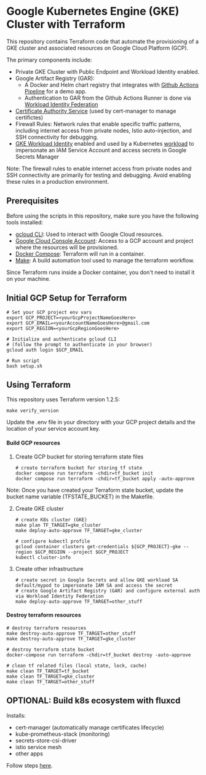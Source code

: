 # Google Kubernetes Engine (GKE) Cluster with Terraform

This repository contains Terraform code that automate the provisioning of a GKE cluster and associated resources on Google Cloud Platform (GCP).

The primary components include:
* Private GKE Cluster with Public Endpoint and Workload Identity enabled.
* Google Artifact Registry (GAR): 
    * A Docker and Helm chart registry that integrates with [Github Actions Pipeline](https://github.com/andreistefanciprian/go-demo-app) for a demo app.
    * Authentication to GAR from the Github Actions Runner is done via [Workload Identity Federation](https://cloud.google.com/iam/docs/workload-identity-federation)
* [Certificate Authority Service](https://cloud.google.com/certificate-authority-service/docs) (used by cert-manager to manage certifictes)
* Firewall Rules: Network rules that enable specific traffic patterns, including internet access from private nodes, Istio auto-injection, and SSH connectivity for debugging.
* [GKE Workload Identity](https://cloud.google.com/kubernetes-engine/docs/concepts/workload-identity) enabled and used by a Kubernetes [workload](https://github.com/GoogleCloudPlatform/secrets-store-csi-driver-provider-gcp/tree/main/examples) to impersonate an IAM Service Account and access secrets in Google Secrets Manager

Note: The firewall rules to enable internet access from private nodes and SSH connectivity are primarily for testing and debugging. Avoid enabling these rules in a production environment.

## Prerequisites

Before using the scripts in this repository, make sure you have the following tools installed:

* [gcloud CLI](https://cloud.google.com/sdk/docs/install): Used to interact with Google Cloud resources.
* [Google Cloud Console Account](https://console.cloud.google.com/): Access to a GCP account and project where the resources will be provisioned.
* [Docker Compose](https://docs.docker.com/compose/install/other/): Terraform will run in a container.
* [Make](https://formulae.brew.sh/formula/make): A build automation tool used to manage the terraform workflow.

Since Terraform runs inside a Docker container, you don't need to install it on your machine.

## Initial GCP Setup for Terraform

    # Set your GCP project env vars
    export GCP_PROJECT=<yourGcpProjectNameGoesHere>
    export GCP_EMAIL=<yourAccountNameGoesHere>@gmail.com
    export GCP_REGION=<yourGcpRegionGoesHere>

    # Initialize and authenticate gcloud CLI
    # (follow the prompt to authenticate in your browser)
    gcloud auth login $GCP_EMAIL

    # Run script
    bash setup.sh

## Using Terraform

This repository uses Terraform version 1.2.5:

    make verify_version

Update the .env file in your directory with your GCP project details and the location of your service account key. 

#### Build GCP resources

1. Create GCP bucket for storing terraform state files
    ```
    # create terraform bucket for storing tf state
    docker compose run terraform -chdir=tf_bucket init
    docker compose run terraform -chdir=tf_bucket apply -auto-approve
    ```
Note: Once you have created your Terraform state bucket, update the bucket name variable (TFSTATE_BUCKET) in the Makefile.

2.  Create GKE cluster
    ```
    # create K8s cluster (GKE)
    make plan TF_TARGET=gke_cluster
    make deploy-auto-approve TF_TARGET=gke_cluster

    # configure kubectl profile
    gcloud container clusters get-credentials ${GCP_PROJECT}-gke --region $GCP_REGION --project $GCP_PROJECT
    kubectl cluster-info
    ```
    
3. Create other infrastructure
    ```
    # create secret in Google Secrets and allow GKE workload SA default/mypod to impersonate IAM SA and access the secret
    # create Google Artifact Registry (GAR) and configure external auth via Workload Identity Federation
    make deploy-auto-approve TF_TARGET=other_stuff
    ```

#### Destroy terraform resources

    # destroy terraform resources
    make destroy-auto-approve TF_TARGET=other_stuff
    make destroy-auto-approve TF_TARGET=gke_cluster
    
    # destroy terraform state bucket
    docker-compose run terraform -chdir=tf_bucket destroy -auto-approve

    # clean tf related files (local state, lock, cache)
    make clean TF_TARGET=tf_bucket
    make clean TF_TARGET=gke_cluster
    make clean TF_TARGET=other_stuff


## OPTIONAL: Build k8s ecosystem with fluxcd

Installs:
* cert-manager (automatically manage certificates lifecycle)
* kube-prometheus-stack (monitoring)
* secrets-store-csi-driver
* istio service mesh
* other apps

Follow steps [here](https://github.com/andreistefanciprian/flux-demo).

